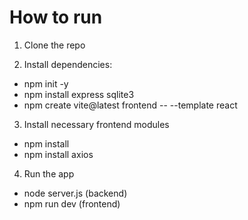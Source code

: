 # How to run

1. Clone the repo

2. Install dependencies:
 - npm init -y
 - npm install express sqlite3
 - npm create vite@latest frontend -- --template react

3. Install necessary frontend modules
 - npm install
 - npm install axios

4. Run the app
 - node server.js (backend)
 - npm run dev (frontend)
